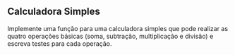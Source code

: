 ## Calculadora Simples

Implemente uma função para uma calculadora simples que pode realizar as
quatro operações básicas (soma, subtração, multiplicação e divisão) e escreva
testes para cada operação.